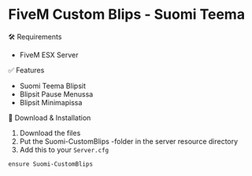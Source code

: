 # FiveM Custom Blips - Suomi Teema

🛠 Requirements
- FiveM ESX Server

✅ Features
- Suomi Teema Blipsit
- Blipsit Pause Menussa
- Blipsit Minimapissa

🔧 Download & Installation
1. Download the files
2. Put the Suomi-CustomBlips -folder in the server resource directory
3. Add this to your ```Server.cfg```
````
ensure Suomi-CustomBlips
````
